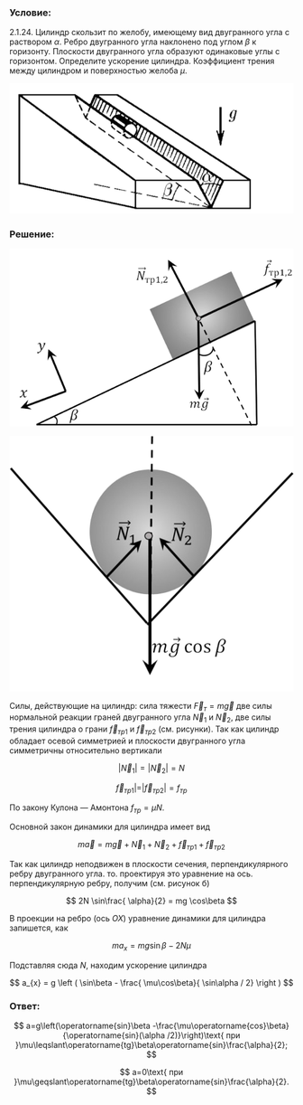 ###  Условие:

$2.1.24.$ Цилиндр скользит по желобу, имеющему вид двугранного угла с раствором $\alpha$. Ребро двугранного угла наклонено под углом $\beta$ к горизонту. Плоскости двугранного угла образуют одинаковые углы с горизонтом. Определите ускорение цилиндра. Коэффициент трения между цилиндром и поверхностью желоба $\mu$.

![ К задаче 2.1.24 |585x268, 47%](../../img/2.1.24/statement.png)

###  Решение:

![ a) Вид сбоку |633x394, 47%](../../img/2.1.24/sol2.png)

![ б) Вид с торца |528x473, 47%](../../img/2.1.24/sol1.png)

Силы, действующие на цилиндр: сила тяжести $\vec{F}_{т} = m \vec{g}$ две силы нормальной реакции граней двугранного угла $\vec{N}_{1}$ и $\vec{N}_{2}$, две силы трения цилиндра о грани $\vec{f}_{тр1}$ и $\vec{f}_{тр2}$ (см. рисунки). Так как цилиндр обладает осевой симметрией и плоскости двугранного угла симметричны относительно вертикали

$$
| \vec{N}_{1} | = | \vec{N}_{2} | = N
$$

$$
\vec{f}_{тр1}| = | \vec{f}_{тр2} | = f_{тр}
$$

По закону Кулона — Амонтона $f_{тр} = \mu N$.

Основной закон динамики для цилиндра имеет вид

$$
m \vec{a} = m \vec{g} + \vec{N}_{1} + \vec{N}_{2} + \vec{f}_{тр1} + \vec{f}_{тр2}
$$

Так как цилиндр неподвижен в плоскости сечения, перпендикулярного ребру двугранного угла. то. проектируя это уравнение на ось. перпендикулярную ребру, получим (см. рисунок б)

$$
2N \sin\frac{ \alpha}{2} = mg \cos\beta
$$

В проекции на ребро (ось $ОХ$) уравнение динамики для цилиндра запишется, как

$$
ma_{x} = mg \sin\beta - 2N \mu
$$

Подставляя сюда $N$, находим ускорение цилиндра

$$
a_{x} = g \left ( \sin\beta - \frac{ \mu\cos\beta}{ \sin\alpha / 2} \right )
$$

###  Ответ:

$$
a=g\left(\operatorname{sin}\beta -\frac{\mu\operatorname{cos}\beta}{\operatorname{sin}(\alpha /2)}\right)\text{ при }\mu\leqslant\operatorname{tg}\beta\operatorname{sin}\frac{\alpha}{2};
$$

$$
a=0\text{ при }\mu\geqslant\operatorname{tg}\beta\operatorname{sin}\frac{\alpha}{2}.
$$